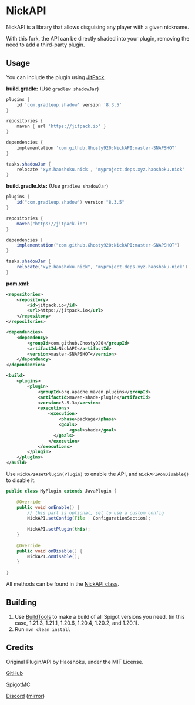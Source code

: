 # NickAPI

NickAPI is a library that allows disguising any player with a given nickname.

With this fork, the API can be directly shaded into your plugin, removing the need to add a third-party plugin.

## Usage

You can include the plugin using [JitPack](https://jitpack.io/#Ghosty920/NickAPI).

**build.gradle:** (Use `gradlew shadowJar`)
```groovy
plugins {
    id 'com.gradleup.shadow' version '8.3.5'
}

repositories {
    maven { url 'https://jitpack.io' }
}

dependencies {
    implementation 'com.github.Ghosty920:NickAPI:master-SNAPSHOT'
}

tasks.shadowJar {
    relocate 'xyz.haoshoku.nick', 'myproject.deps.xyz.haoshoku.nick'
}
```

**build.gradle.kts:** (Use `gradlew shadowJar`)
```groovy
plugins {
    id("com.gradleup.shadow") version "8.3.5"
}

repositories {
    maven("https://jitpack.io")
}

dependencies {
    implementation("com.github.Ghosty920:NickAPI:master-SNAPSHOT")
}

tasks.shadowJar {
    relocate("xyz.haoshoku.nick", "myproject.deps.xyz.haoshoku.nick")
}
```

**pom.xml:**
```xml
<repositories>
	<repository>
	    <id>jitpack.io</id>
		<url>https://jitpack.io</url>
	</repository>
</repositories>

<dependencies>
    <dependency>
	    <groupId>com.github.Ghosty920</groupId>
	    <artifactId>NickAPI</artifactId>
	    <version>master-SNAPSHOT</version>
	</dependency>
</dependencies>

<build>
    <plugins>
        <plugin>
            <groupId>org.apache.maven.plugins</groupId>
            <artifactId>maven-shade-plugin</artifactId>
            <version>3.5.3</version>
            <executions>
                <execution>
                    <phase>package</phase>
                    <goals>
                        <goal>shade</goal>
                  </goals>
                </execution>
            </executions>
        </plugin>
    </plugins>
</build>
```

Use `NickAPI#setPlugin(Plugin)` to enable the API, and `NickAPI#onDisable()` to disable it.
```java
public class MyPlugin extends JavaPlugin {
	
	@Override
	public void onEnable() {
		// this part is optional, set to use a custom config
		NickAPI.setConfig(File | ConfigurationSection);
        
		NickAPI.setPlugin(this);
	}
	
	@Override
	public void onDisable() {
		NickAPI.onDisable();
	}
	
}
```

All methods can be found in the [NickAPI class](https://github.com/Ghosty920/NickAPI/blob/master/API/src/main/java/xyz/haoshoku/nick/NickAPI.java).

## Building

1. Use [BuildTools](https://www.spigotmc.org/wiki/buildtools/) to make a build of all Spigot versions you need. (in this case, 1.21.3, 1.21.1, 1.20.6, 1.20.4, 1.20.2, and 1.20.1).
2. Run `mvn clean install`

## Credits

Original Plugin/API by Haoshoku, under the MIT License.

[GitHub](https://github.com/Haoshoku/NickAPI/)

[SpigotMC](https://www.spigotmc.org/resources/26013/)

[Discord](https://haoshoku.xyz/go/discord) ([mirror](https://discord.gg/y9Vkm22VuZ))